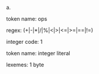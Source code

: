 a.

token name: ops

regex: (+|-|*|/|%|<|>|<=|>=|==|!=)

integer code: 1


token name: integer literal

lexemes: 1 byte 
